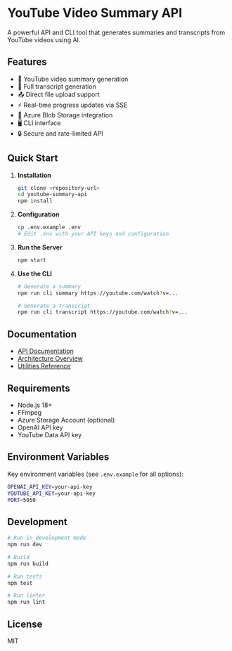 # YouTube Video Summary API

A powerful API and CLI tool that generates summaries and transcripts from YouTube videos using AI.

## Features

- 🎥 YouTube video summary generation
- 📝 Full transcript generation
- 📤 Direct file upload support
- ⚡ Real-time progress updates via SSE
- 🔄 Azure Blob Storage integration
- 🖥️ CLI interface
- 🔒 Secure and rate-limited API

## Quick Start

1. **Installation**
   ```bash
   git clone <repository-url>
   cd youtube-summary-api
   npm install
   ```

2. **Configuration**
   ```bash
   cp .env.example .env
   # Edit .env with your API keys and configuration
   ```

3. **Run the Server**
   ```bash
   npm start
   ```

4. **Use the CLI**
   ```bash
   # Generate a summary
   npm run cli summary https://youtube.com/watch?v=...

   # Generate a transcript
   npm run cli transcript https://youtube.com/watch?v=...
   ```

## Documentation

- [API Documentation](docs/API.md)
- [Architecture Overview](docs/ARCHITECTURE.md)
- [Utilities Reference](docs/UTILITIES.md)

## Requirements

- Node.js 18+
- FFmpeg
- Azure Storage Account (optional)
- OpenAI API key
- YouTube Data API key

## Environment Variables

Key environment variables (see `.env.example` for all options):

```bash
OPENAI_API_KEY=your-api-key
YOUTUBE_API_KEY=your-api-key
PORT=5050
```

## Development

```bash
# Run in development mode
npm run dev

# Build
npm run build

# Run tests
npm test

# Run linter
npm run lint
```


## License

MIT

